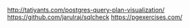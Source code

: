 http://tatiyants.com/postgres-query-plan-visualization/
https://github.com/jarulraj/sqlcheck
https://pgexercises.com/